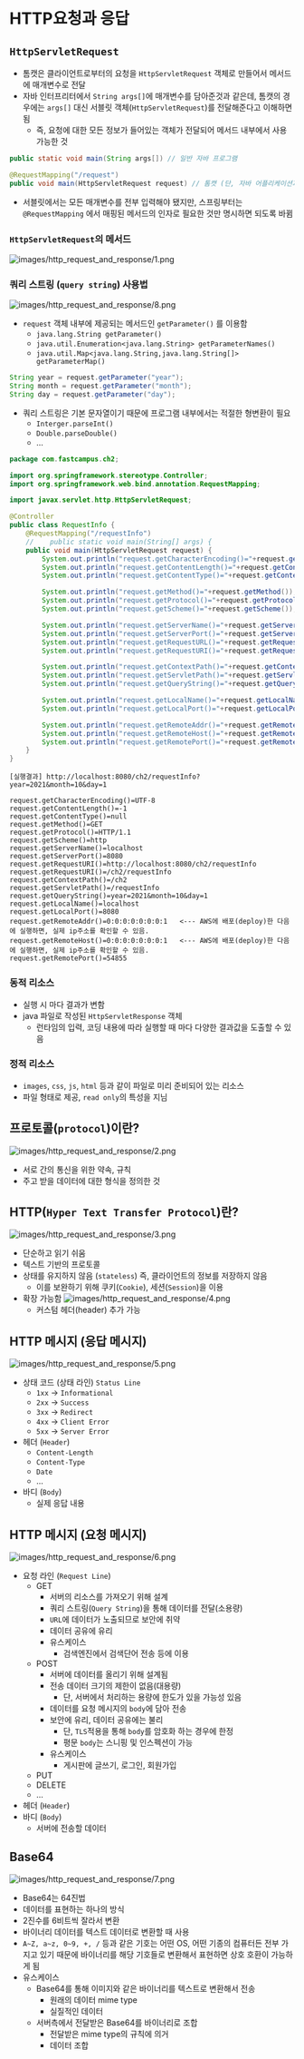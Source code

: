 # HTTP요청과 응답

## `HttpServletRequest`

- 톰캣은 클라이언트로부터의 요청을 `HttpServletRequest` 객체로 만들어서 메서드에 매개변수로 전달
- 자바 인터프리터에서 `String args[]`에 매개변수를 담아준것과 같은데, 톰캣의 경우에는 `args[]` 대신 서블릿 객체(`HttpServletRequest`)를 전달해준다고 이해하면 됨
  - 즉, 요청에 대한 모든 정보가 들어있는 객체가 전달되어 메서드 내부에서 사용 가능한 것

```java
public static void main(String args[]) // 일반 자바 프로그램

@RequestMapping("/request")
public void main(HttpServletRequest request) // 톰캣 (단, 자바 어플리케이션과 다르게 main이 기동부는 아님)
```

- 서블릿에서는 모든 매개변수를 전부 입력해야 됐지만, 스프링부터는 `@RequestMapping` 에서 매핑된 메서드의 인자로 필요한 것만 명시하면 되도록 바뀜

### `HttpServletRequest`의 메서드

![images/http_request_and_response/1.png](images/http_request_and_response/1.png)

### 쿼리 스트링 (`query string`) 사용법

![images/http_request_and_response/8.png](images/http_request_and_response/8.png)

- `request` 객체 내부에 제공되는 메서드인 `getParameter()` 를 이용함
  - `java.lang.String getParameter()`
  - `java.util.Enumeration<java.lang.String> getParameterNames()`
  - `java.util.Map<java.lang.String,java.lang.String[]> getParameterMap()`

```java
String year = request.getParameter("year");
String month = request.getParameter("month");
String day = request.getParameter("day");
```

- 쿼리 스트링은 기본 문자열이기 때문에 프로그램 내부에서는 적절한 형변환이 필요
  - `Interger.parseInt()`
  - `Double.parseDouble()`
  - …

```java
package com.fastcampus.ch2;

import org.springframework.stereotype.Controller;
import org.springframework.web.bind.annotation.RequestMapping;

import javax.servlet.http.HttpServletRequest;

@Controller
public class RequestInfo {
    @RequestMapping("/requestInfo")
    //    public static void main(String[] args) {
    public void main(HttpServletRequest request) {
        System.out.println("request.getCharacterEncoding()="+request.getCharacterEncoding()); // 요청 내용의 인코딩
        System.out.println("request.getContentLength()="+request.getContentLength());  // 요청 내용의 길이. 알수 없을 때는 -1
        System.out.println("request.getContentType()="+request.getContentType()); // 요청 내용의 타입. 알 수 없을 때는 null

        System.out.println("request.getMethod()="+request.getMethod());      // 요청 방법
        System.out.println("request.getProtocol()="+request.getProtocol());  // 프로토콜의 종류와 버젼 HTTP/1.1
        System.out.println("request.getScheme()="+request.getScheme());      // 프로토콜

        System.out.println("request.getServerName()="+request.getServerName()); // 서버 이름 또는 ip주소
        System.out.println("request.getServerPort()="+request.getServerPort()); // 서버 포트
        System.out.println("request.getRequestURL()="+request.getRequestURL()); // 요청 URL
        System.out.println("request.getRequestURI()="+request.getRequestURI()); // 요청 URI

        System.out.println("request.getContextPath()="+request.getContextPath()); // context path
        System.out.println("request.getServletPath()="+request.getServletPath()); // servlet path
        System.out.println("request.getQueryString()="+request.getQueryString()); // 쿼리 스트링

        System.out.println("request.getLocalName()="+request.getLocalName()); // 로컬 이름
        System.out.println("request.getLocalPort()="+request.getLocalPort()); // 로컬 포트

        System.out.println("request.getRemoteAddr()="+request.getRemoteAddr()); // 원격 ip주소
        System.out.println("request.getRemoteHost()="+request.getRemoteHost()); // 원격 호스트 또는 ip주소
        System.out.println("request.getRemotePort()="+request.getRemotePort()); // 원격 포트
    }
}
```

```
[실행결과] http://localhost:8080/ch2/requestInfo?year=2021&month=10&day=1

request.getCharacterEncoding()=UTF-8
request.getContentLength()=-1
request.getContentType()=null
request.getMethod()=GET
request.getProtocol()=HTTP/1.1
request.getScheme()=http
request.getServerName()=localhost
request.getServerPort()=8080
request.getRequestURI()=http://localhost:8080/ch2/requestInfo
request.getRequestURI()=/ch2/requestInfo
request.getContextPath()=/ch2
request.getServletPath()=/requestInfo
request.getQueryString()=year=2021&month=10&day=1
request.getLocalName()=localhost
request.getLocalPort()=8080
request.getRemoteAddr()=0:0:0:0:0:0:0:1   <--- AWS에 배포(deploy)한 다음에 실행하면, 실제 ip주소를 확인할 수 있음.
request.getRemoteHost()=0:0:0:0:0:0:0:1   <--- AWS에 배포(deploy)한 다음에 실행하면, 실제 ip주소를 확인할 수 있음.
request.getRemotePort()=54855
```

### 동적 리소스

- 실행 시 마다 결과가 변함
- java 파일로 작성된 `HttpServletResponse` 객체
  - 런타임의 입력, 코딩 내용에 따라 실행할 때 마다 다양한 결과값을 도출할 수 있음

### 정적 리소스

- `images`, `css`, `js`, `html` 등과 같이 파일로 미리 준비되어 있는 리소스
- 파일 형태로 제공, `read only`의 특성을 지님

## 프로토콜(`protocol`)이란?

![images/http_request_and_response/2.png](images/http_request_and_response/2.png)

- 서로 간의 통신을 위한 약속, 규칙
- 주고 받을 데이터에 대한 형식을 정의한 것

## HTTP(`Hyper Text Transfer Protocol`)란?

![images/http_request_and_response/3.png](images/http_request_and_response/3.png)

- 단순하고 읽기 쉬움
- 텍스트 기반의 프로토콜
- 상태를 유지하지 않음 (`stateless`) 즉, 클라이언트의 정보를 저장하지 않음
  - 이를 보완하기 위해 쿠키(`Cookie`), 세션(`Session`)을 이용
- 확장 가능함
  ![images/http_request_and_response/4.png](images/http_request_and_response/4.png)
  - 커스텀 헤더(header) 추가 가능

## HTTP 메시지 (응답 메시지)

![images/http_request_and_response/5.png](images/http_request_and_response/5.png)

- 상태 코드 (상태 라인) `Status Line`
  - `1xx` → `Informational`
  - `2xx` → `Success`
  - `3xx` → `Redirect`
  - `4xx` → `Client Error`
  - `5xx` → `Server Error`
- 헤더 (`Header`)
  - `Content-Length`
  - `Content-Type`
  - `Date`
  - …
- 바디 (`Body`)
  - 실제 응답 내용

## HTTP 메시지 (요청 메시지)

![images/http_request_and_response/6.png](images/http_request_and_response/6.png)

- 요청 라인 (`Request Line`)
  - GET
    - 서버의 리소스를 가져오기 위해 설계
    - 쿼리 스트링(`Query String`)을 통해 데이터를 전달(소용량)
    - `URL`에 데이터가 노출되므로 보안에 취약
    - 데이터 공유에 유리
    - 유스케이스
      - 검색엔진에서 검색단어 전송 등에 이용
  - POST
    - 서버에 데이터를 올리기 위해 설계됨
    - 전송 데이터 크기의 제한이 없음(대용량)
      - 단, 서버에서 처리하는 용량에 한도가 있을 가능성 있음
    - 데이터를 요청 메시지의 `body`에 담아 전송
    - 보안에 유리, 데이터 공유에는 불리
      - 단, `TLS`적용을 통해 `body`를 암호화 하는 경우에 한정
      - 평문 `body`는 스니핑 및 인스펙션이 가능
    - 유스케이스
      - 게시판에 글쓰기, 로그인, 회원가입
  - PUT
  - DELETE
  - …
- 헤더 (`Header`)
- 바디 (`Body`)
  - 서버에 전송할 데이터

## Base64

![images/http_request_and_response/7.png](images/http_request_and_response/7.png)

- Base64는 64진법
- 데이터를 표현하는 하나의 방식
- 2진수를 6비트씩 잘라서 변환
- 바이너리 데이터를 텍스트 데이터로 변환할 때 사용
- `A~Z, a~z, 0~9, +, /` 등과 같은 기호는 어떤 OS, 어떤 기종의 컴퓨터든 전부 가지고 있기 때문에 바이너리를 해당 기호들로 변환해서 표현하면 상호 호환이 가능하게 됨
- 유스케이스
  - Base64를 통해 이미지와 같은 바이너리를 텍스트로 변환해서 전송
    - 원래의 데이터 mime type
    - 실질적인 데이터
  - 서버측에서 전달받은 Base64를 바이너리로 조합
    - 전달받은 mime type의 규칙에 의거
    - 데이터 조합

